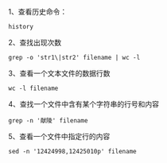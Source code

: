 1、查看历史命令：

`
history
`

2、查找出现次数

`
grep -o 'str1\|str2' filename | wc -l
`

3、查看一个文本文件的数据行数

`
wc -l filename
`

4、查找一个文件中含有某个字符串的行号和内容

`
grep -n '献陵' filename
`

5、查看一个文件中指定行的内容

`
sed -n '12424998,12425010p' filename
`
